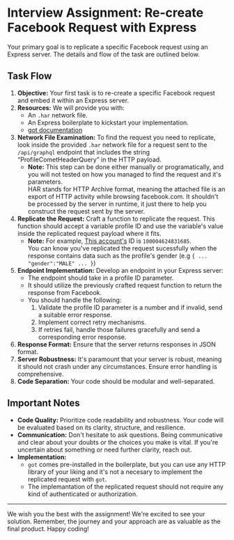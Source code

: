 # Interview Assignment: Re-create Facebook Request with Express

Your primary goal is to replicate a specific Facebook request using an Express server. The details and flow of the task are outlined below.

## Task Flow

1. **Objective:** Your first task is to re-create a specific Facebook request and embed it within an Express server.
2. **Resources:** We will provide you with:
   - An `.har` network file.
   - An Express boilerplate to kickstart your implementation.
   - [got documentation](https://github.com/sindresorhus/got)
3. **Network File Examination:** To find the request you need to replicate, look inside the provided `.har` network file for a request sent to the `/api/graphql` endpoint that includes the string “ProfileCometHeaderQuery” in the HTTP payload.
   - **Note:** This step can be done either manually or programatically, and you will not tested on how you managed to find the request and it's parameters.<br>HAR stands for HTTP Archive format, meaning the attached file is an export of HTTP activity while browsing facebook.com. It shouldn't be processed by the server in runtime, it just there to help you construct the request sent by the server.
6. **Replicate the Request:** Craft a function to replicate the request. This function should accept a variable profile ID and use the variable's value inside the replicated request payload where it fits.
   - **Note:** For example, [This account's](https://www.facebook.com/profile.php?id=100004624831685) ID is `100004624831685`.<br>You can know you've replicated the request sucessfully when the response contains data such as the profile's gender (e.g `{ ... "gender":"MALE" ... }`)
8. **Endpoint Implementation:** Develop an endpoint in your Express server:
   - The endpoint should take in a profile ID parameter.
   - It should utilize the previously crafted request function to return the response from Facebook.
   - You should handle the following:
     1. Validate the profile ID parameter is a number and if invalid, send a suitable error response.
     2. Implement correct retry mechanisms.
     3. If retries fail, handle those failures gracefully and send a corresponding error response.
9. **Response Format:** Ensure that the server returns responses in JSON format.
10. **Server Robustness:** It's paramount that your server is robust, meaning it should not crash under any circumstances. Ensure error handling is comprehensive.
11. **Code Separation:** Your code should be modular and well-separated.

## Important Notes

- **Code Quality:** Prioritize code readability and robustness. Your code will be evaluated based on its clarity, structure, and resilience.
- **Communication:** Don't hesitate to ask questions. Being communicative and clear about your doubts or the choices you make is vital. If you're uncertain about something or need further clarity, reach out.
- **Implementation:**
   - `got` comes pre-installed in the boilerplate, but you can use any HTTP library of your liking and it's not a necesary to implement the replicated request with `got`.
   - The implemantation of the replicated request should not require any kind of authenticated or authorization.

---

We wish you the best with the assignment! We're excited to see your solution. Remember, the journey and your approach are as valuable as the final product. Happy coding!
